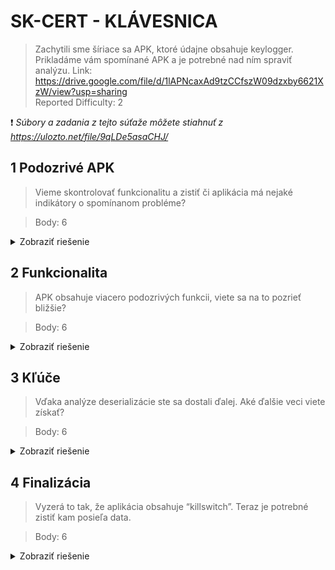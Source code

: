 # SK-CERT - KLÁVESNICA
> Zachytili sme šíriace sa APK,  ktoré údajne obsahuje keylogger. Prikladáme vám spomínané APK a je potrebné nad ním spraviť analýzu. Link: https://drive.google.com/file/d/1lAPNcaxAd9tzCCfszW09dzxby6621XzW/view?usp=sharing <br/>
Reported Difficulty: 2

:exclamation: *Súbory a zadania z tejto súťaže môžete stiahnuť z https://ulozto.net/file/9qLDe5asaCHJ/*

## 1 Podozrivé APK
> Vieme skontrolovať funkcionalitu a zistiť či aplikácia má nejaké indikátory o spomínanom probléme?

> Body: 6

<details>
<summary>Zobraziť riešenie</summary>

Stiahneme podozrivé apk, otvoríme a ľubovoľnom IDE prostredí a hľadáme flag "SK-CERT" a hneď ho aj máme:

![](images/2022-03-05-14-56-33.png)

```
SK-CERT{3v1l_k3yb04rd}
```
</details>

## 2 Funkcionalita
> APK obsahuje viacero podozrivých funkcii, viete sa na to pozrieť bližšie?

> Body: 6

<details>
<summary>Zobraziť riešenie</summary>

Pri tejto úlohe som použil tool `jadx-gui-1.3.4-with-jre-win.zip` z https://github.com/skylot/jadx na prezeranie zdrojového Java kódu.<br/>
Po niekoľkých chvíľach prezerania kódu, nachádzame zaujímavú časť v `com.anysoftkeyboard.AnySoftKeyboard` vo funkcii `onNonFunctionKey`:

![](images/2022-05-08-09-31-07.png)

Vidíme tam tri zaujímavé funkcie: `cc()`, `xsf()` a `abc()` a triedu `class K` v ktorej je atribút `flag`:

```java
class K implements Serializable {
    public String flag;
    public String ks;
    public String u;

    K() {
    }
}
```

Pri ďalšom študovaní uvedených funkcii, vidíme, že funkcia `cc()` inicializuje objekt triedy `K` cez ďalšiu funkciu `f()`:

![](images/2022-05-09-14-10-20.png)

Funkcia `f()` potom cez manipuláciu a deserializáciu poľa bajtov vytvorí náš objekt.

![](images/2022-05-09-14-13-15.png)

Teraz sa len musíme dostáť k hodnotám objektu `nw` triedy `K`... Cez víkend som skúšal debug apk cez Android Studio ale sa mi nepodarilo rozbehať debugger. Podarilo sa mi nainštalovať apk do emulátora ale debug sa nepodaril. Cez `adb logcat` sa tiež nič neukázalo. 

Ďalší postup, ktorý som vlastne najprv myslel, že je ťažšia cesta ale dobrí anjeli z discordu ma usvedčili, že nie je tak ťažká, tak som skúsil vytvoriť tie funkcie vo vlastnom Java kóde a skúsil či sa mi podarí deserializovať ten objekt `K`. Vytiahol som tie zaujímavé funkcie do nasledovného Java kódu ( `klavesnica.java` ):

```java
import java.io.Serializable;
import java.io.ByteArrayInputStream;
import java.io.DataOutputStream;
import java.io.ObjectInputStream;
import java.util.Arrays;

class K implements Serializable {
    public String flag;
    public String ks;
    public String u;

    K() {
    }
}
class klavesnica {
    
    public static K cc() {
        int[] n = {172, 236, 2, 6, 119, 119, 6, 18, 107, 102, 103, 37, 109, 99, 119, 124, 127, 119, 102, 120, 113, 108, 116, 120, 121, 107, 126, 53, 87, 189, 38, 239, 110, 38, 78, 78, 152, 39, 38, 36, 100, 41, 46, 77, 64, 76, 73, 91, 48, 35, 126, 89, 85, 67, 87, 24, 84, 88, 84, 92, 19, 110, 74, 77, 41, 47, 37, 120, 8, 69, 68, 44, 59, 56, 74, 53, 76, 76, 2, 79, 81, 36, 35, 83, 42, 85, 87, 47, 40, 45, 90, 70, 15, 22, 115, 28, 37, 51, 54, 24, 14, 81, 16, 83, 55, 13, 89, 94, 95, 31, 95, 91, 28, 64, 8, 71, 0, 68, 70, 25, 5, 13, 122, 107, 56, 60, 51, 23, 242, 207, 203, 176, 195, 243, 204, 223, 233, 207, 203, 200, 248, 141, 158, 226, 222, 243, 202, 235, 247, 160, 250, 248, 206, 221, 211, 220, 247, 204, 230};
        K nw = f(n);
        return nw;
    }
    private static K f(int[] a) {
        try {
            byte[] x = new byte[a.length];
            for (int i = 0; i < a.length; i++) {
                x[i] = (byte) (a[i] ^ i);
                
            }
            
            ByteArrayInputStream bis = new ByteArrayInputStream(x);
            ObjectInputStream ois = new ObjectInputStream(bis);
            System.out.println("String data: " + ois.readObject());
            K nw = (K) ois.readObject();
            return nw;
        } catch (Exception e) {
            System.out.println("Exception " + e);
            return null;
        }
    }

    public static void main(String[] args) {
        K nw = cc();    
        System.out.println("flag" + nw.flag); 
    }
}

```
Po skompilovaní a vykonaní kódu nám to vypľuje `Exception java.lang.ClassNotFoundException: com.anysoftkeyboard.K`. 

![](images/2022-05-09-14-31-55.png)

Dlho som sa snažil ako deserializovať pole bajtov do výsledného objektu, kým som nepochopil, že objekt musí byť deserializovaný v rovnakej štruktúre ako bol serializovaný a musel by som vytvoriť triedu `anysoftkeyboard`, čo bolo už mimo mojich schopnosti.</br>
Nakoniec ma napadlo iba vypísať ten byte array po for loope, pred tým ako sa načíta do ByteArrayInputStream. Pridal som nasledovný kód po for loope:

```java
String string = new String(x);
System.out.println(string);
```

A dostal ďalší flag:

![](images/2022-05-09-14-32-22.png)

```
flag: SK-CERT{j4v4_d353r14l1z4t10n}
```
</details>

## 3 Kľúče
> Vďaka analýze deserializácie ste sa dostali ďalej. Aké ďalšie veci viete získať?

> Body: 6

<details>
<summary>Zobraziť riešenie</summary>

V predchádzajúcej úlohe sme deserializáciou dostali nie len flag ale aj atribúty `ks` a `u` objektu `nw`, ktorý sa používa v ďalších dvoch funkciách `xsf()` a `abc()`.

![](images/2022-05-09-18-35-52.png)

Skúsime najprv rozlúštiť funkciu `xsf()`. Pri analýze vidíme, že v podstate treba len zistiť `url`, nie je podstatne či je to platné URL a či sa vôbec spojenie uskutočni alebo nie. Tak si funkciu trošku upravíme aby sme dostali ten `url`:

```java
private static boolean xsf(String nks) {
    int[] ks_e = {44, 53, 57, 24, 72, 97, 102, 70, 43, 2, 56, 57, 18, 54, 40, 32, 47, 46, 59, 17, 1, 62, 48, 68, 38, 4, 47, 46, 10, 42, 32, 53, 33, 50, 35, 1, 17, 39, 103, 80, 40, 27, 101, 123, 50, 13, 108, 0, 1, 19, 25, 19, 25, 127, 37, 95, 24, 67, 61, 105, 21, 37, 41, 28, 117, 44, 61, 4, 65, 35, 122, 93, 51, 69, 46, 37};
    int[] ks = x(ks_e, r(nks));
    String ks_s = new String();
    for (int i = 0; i < ks.length; i++) {
        ks_s = ks_s + ((char) ks[i]);
    }
    String url = ks_s;
    System.out.println("1st url: " + url);
    return false;
}
```

Samozrejme pridali sme aj tie ďalšie pomocné funkcie `x()` a `r()` a vykonali sme našu funkciu s parametrom `DAMhrNI3GvJXaFAC`:

```java
xsf("DAMhrNI3GvJXaFAC");
```

*Všetok kód som pridával do už existujúceho klavesnica.java súboru, ktorý som vytvoril v predchádzajúcej úlohe a púšťal som to ako celok.*

Po vykonaní kódu máme ďalší flag:

![](images/2022-05-09-18-46-20.png)

```
flag: SK-CERT{k1ll_5w1tch_1mpl3m3nt3d}
```
</details>

## 4 Finalizácia
> Vyzerá to tak, že aplikácia obsahuje “killswitch”. Teraz je potrebné zistiť kam posieľa data.

> Body: 6

<details>
<summary>Zobraziť riešenie</summary>

V tejto úlohe postupujeme podobne ako pri predchádzajúcej, analyzujeme funkciu `abc()` vidíme, že tam ten argument `key` a `if buffer.size() > 20` je iba návnada a môžeme to vyhodiť, zostava nám iba tento kód:

```java
private static void abc(String nu) {

    int[] u_e = {5, 58, 22, 40, 11, 89, 26, 67, 94, 111, 124, 103, 118, 82, 127, 73, 93, 96, 83, 104, 72, 76, 70, 13, 25, 51, 103, 26, 12, 70, 18, 61, 63, 26, 25, 62, 73, 13, 1, 0, 48, 98, 52, 34, 24, 13, 61, 76, 10, 51};
    int[] u = x(u_e, r(nu));
    String u_s = new String();
    for (int i = 0; i < u.length; i++) {
        u_s = u_s + ((char) u[i]);
    }
    System.out.println("2nd url: " + u_s);
}
```
Po vykonaní funkcie s parametrom `mNbXxc5loVDIGkQx`:

```java
abc("mNbXxc5loVDIGkQx");
```

máme finálny flag:

![](images/2022-05-09-20-10-08.png)

```
flag: SK-CERT{f1n4l_4pk_fl4g}
```
</details>



